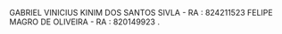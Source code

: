 GABRIEL VINICIUS KINIM DOS SANTOS SIVLA - RA : 824211523
FELIPE MAGRO DE OLIVEIRA - RA : 820149923 .